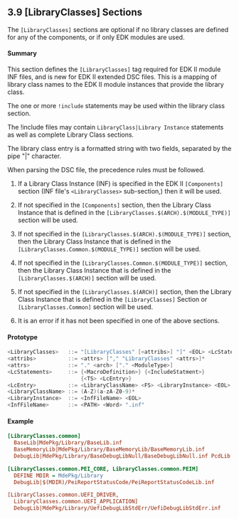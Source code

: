 <!--- @file
  3.9 [LibraryClasses] Sections

  Copyright (c) 2006-2017, Intel Corporation. All rights reserved.<BR>

  Redistribution and use in source (original document form) and 'compiled'
  forms (converted to PDF, epub, HTML and other formats) with or without
  modification, are permitted provided that the following conditions are met:

  1) Redistributions of source code (original document form) must retain the
     above copyright notice, this list of conditions and the following
     disclaimer as the first lines of this file unmodified.

  2) Redistributions in compiled form (transformed to other DTDs, converted to
     PDF, epub, HTML and other formats) must reproduce the above copyright
     notice, this list of conditions and the following disclaimer in the
     documentation and/or other materials provided with the distribution.

  THIS DOCUMENTATION IS PROVIDED BY TIANOCORE PROJECT "AS IS" AND ANY EXPRESS OR
  IMPLIED WARRANTIES, INCLUDING, BUT NOT LIMITED TO, THE IMPLIED WARRANTIES OF
  MERCHANTABILITY AND FITNESS FOR A PARTICULAR PURPOSE ARE DISCLAIMED. IN NO
  EVENT SHALL TIANOCORE PROJECT  BE LIABLE FOR ANY DIRECT, INDIRECT, INCIDENTAL,
  SPECIAL, EXEMPLARY, OR CONSEQUENTIAL DAMAGES (INCLUDING, BUT NOT LIMITED TO,
  PROCUREMENT OF SUBSTITUTE GOODS OR SERVICES; LOSS OF USE, DATA, OR PROFITS;
  OR BUSINESS INTERRUPTION) HOWEVER CAUSED AND ON ANY THEORY OF LIABILITY,
  WHETHER IN CONTRACT, STRICT LIABILITY, OR TORT (INCLUDING NEGLIGENCE OR
  OTHERWISE) ARISING IN ANY WAY OUT OF THE USE OF THIS DOCUMENTATION, EVEN IF
  ADVISED OF THE POSSIBILITY OF SUCH DAMAGE.

-->

## 3.9 [LibraryClasses] Sections

The `[LibraryClasses]` sections are optional if no library classes are defined
for any of the components, or if only EDK modules are used.

#### Summary

This section defines the `[LibraryClasses]` tag required for EDK II module INF
files, and is new for EDK II extended DSC files. This is a mapping of library
class names to the EDK II module instances that provide the library class.

The one or more `!include` statements may be used within the library class
section.

The !include files may contain `LibraryClass|Library Instance` statements as
well as complete Library Class sections.

The library class entry is a formatted string with two fields, separated by
the pipe "|" character.

When parsing the DSC file, the precedence rules must be followed.

1. If a Library Class Instance (INF) is specified in the EDK II `[Components]`
   section (INF file's `<LibraryClasses>` sub-section,) then it will be used.

2. If not specified in the `[Components]` section, then the Library Class
   Instance that is defined in the `[LibraryClasses.$(ARCH).$(MODULE_TYPE)]`
   section will be used.

3. If not specified in the `[LibraryClasses.$(ARCH).$(MODULE_TYPE)]` section,
   then the Library Class Instance that is defined in the
   `[LibraryClasses.Common.$(MODULE_TYPE)]` section will be used.

4. If not specified in the `[LibraryClasses.Common.$(MODULE_TYPE)]` section,
   then the Library Class Instance that is defined in the
   `[LibraryClasses.$(ARCH)]` section will be used.

5. If not specified in the `[LibraryClasses.$(ARCH)]` section, then the Library
   Class Instance that is defined in the `[LibraryClasses]` Section or
   `[LibraryClasses.Common]` section will be used.

6. It is an error if it has not been specified in one of the above sections.

#### Prototype

```c
<LibraryClasses>   ::= "[LibraryClasses" [<attribs>] "]" <EOL> <LcStatements>*
<attribs>          ::= <attrs> ["," "LibraryClasses" <attrs>]*
<attrs>            ::= "." <arch> ["." <ModuleType>]
<LcStatements>     ::= {<MacroDefinition>} {<IncludeStatment>}
                       {<TS> <LcEntry>}
<LcEntry>          ::= <LibraryClassName> <FS> <LibraryInstance> <EOL>
<LibraryClassName> ::= (A-Z)(a-zA-Z0-9)*
<LibraryInstance>  ::= <InfFileName> <EOL>
<InfFileName>      ::= <PATH> <Word> ".inf"
```

#### Example

```ini
[LibraryClasses.common]
  BaseLib|MdePkg/Library/BaseLib.inf
  BaseMemoryLib|MdePkg/Library/BaseMemoryLib/BaseMemoryLib.inf
  DebugLib|MdePkg/Library/BaseDebugLibNull/BaseDebugLibNull.inf PcdLib|MdePkg/Library/BasePcdLib/BasePcdLibNull.inf

[LibraryClasses.common.PEI_CORE, LibraryClasses.common.PEIM]
  DEFINE MDIR = MdePkg/Library
  DebugLib|$(MDIR)/PeiReportStatusCode/PeiReportStatusCodeLib.inf

[LibraryClasses.common.UEFI_DRIVER,
  LibraryClasses.common.UEFI_APPLICATION]
  DebugLib|MdePkg/Library/UefiDebugLibStdErr/UefiDebugLibStdErr.inf
```
